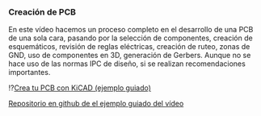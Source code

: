 ### Creación de PCB

En este vídeo hacemos un proceso completo en el desarrollo de una PCB de una
sola cara, pasando por la selección de componentes, creación de esquemáticos,
revisión de reglas eléctricas, creación de ruteo, zonas de GND, uso de
componentes en 3D, generación de Gerbers. Aunque no se hace uso de las normas
IPC de diseño, si se realizan recomendaciones importantes.

!?[Crea tu PCB con KiCAD (ejemplo guiado)](https://www.youtube.com/watch?v=8t-4OK-C6Mc)

[Repositorio en github de el ejemplo guiado del vídeo](https://github.com/johnnycubides/design-pcb-car-kicad-example)
